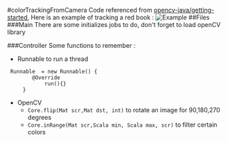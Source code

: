 #colorTrackingFromCamera
Code referenced from [opencv-java/getting-started](https://github.com/opencv-java/getting-started/tree/master/FXHelloCV/src/it/polito/elite/teaching/cv), 
Here is an example of tracking a red book :
![Example](/example.png)
##Files
###Main
There are some initializes jobs to do, don't forget to load openCV library

###Controller
Some functions to remember : 
- Runnable to run a thread
```
 Runnable  = new Runnable() {
        @Override 
            run(){}
     }
```
- OpenCV 
    - ```Core.flip(Mat scr,Mat dst, int)``` to rotate an image for 90,180,270 degrees
    - ```Core.inRange(Mat scr,Scala min, Scala max, scr)``` to filter certain colors
